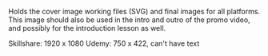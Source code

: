 Holds the cover image working files (SVG) and final images for all platforms. This image should also be used in the intro and outro of the promo video, and possibly for the introduction lesson as well.

Skillshare: 1920 x 1080
Udemy: 750 x 422, can't have text